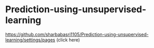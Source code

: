 # Prediction-using-unsupervised-learning

https://github.com/sharbabasri1105/Prediction-using-unsupervised-learning/settings/pages (click here)
